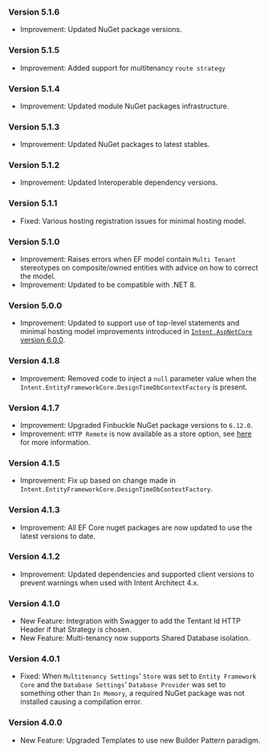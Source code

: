 ### Version 5.1.6

- Improvement: Updated NuGet package versions.

### Version 5.1.5

- Improvement: Added support for multitenancy `route strategy`

### Version 5.1.4

- Improvement: Updated module NuGet packages infrastructure.

### Version 5.1.3

- Improvement: Updated NuGet packages to latest stables.

### Version 5.1.2

- Improvement: Updated Interoperable dependency versions.

### Version 5.1.1

- Fixed: Various hosting registration issues for minimal hosting model.

### Version 5.1.0

- Improvement: Raises errors when EF model contain `Multi Tenant` stereotypes on composite/owned entities with advice on how to correct the model. 
- Improvement: Updated to be compatible with .NET 8.

### Version 5.0.0

- Improvement: Updated to support use of top-level statements and minimal hosting model improvements introduced in [`Intent.AspNetCore` version 6.0.0](https://github.com/IntentArchitect/Intent.Modules.NET/blob/development/Modules/Intent.Modules.AspNetCore/release-notes.md#version-600).

### Version 4.1.8

- Improvement: Removed code to inject a `null` parameter value when the `Intent.EntityFrameworkCore.DesignTimeDbContextFactory` is present. 

### Version 4.1.7

- Improvement: Upgraded Finbuckle NuGet package versions to `6.12.0`.
- Improvement: `HTTP Remote` is now available as a store option, see [here](https://www.finbuckle.com/MultiTenant/Docs/v6.12.0/Stores#http-remote-store) for more information.

### Version 4.1.5

- Improvement: Fix up based on change made in `Intent.EntityFrameworkCore.DesignTimeDbContextFactory`.

### Version 4.1.3

- Improvement: All EF Core nuget packages are now updated to use the latest versions to date.

### Version 4.1.2

- Improvement: Updated dependencies and supported client versions to prevent warnings when used with Intent Architect 4.x.

### Version 4.1.0

- New Feature: Integration with Swagger to add the Tentant Id HTTP Header if that Strategy is chosen.
- New Feature: Multi-tenancy now supports Shared Database isolation.

### Version 4.0.1

- Fixed: When `Multitenancy Settings`' `Store` was set to `Entity Framework Core` and the `Database Settings`' `Database Provider` was set to something other than `In Memory`, a required NuGet package was not installed causing a compilation error.

### Version 4.0.0

- New Feature: Upgraded Templates to use new Builder Pattern paradigm.
